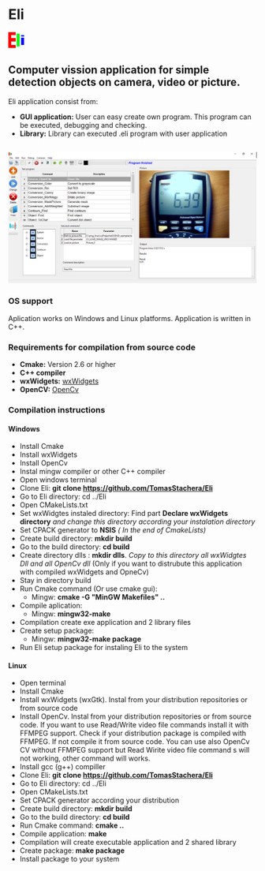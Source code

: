 # Eli
![Eli Logo](/share/Eli/icons/eli_icon.png)
## Computer vission application for simple detection objects on camera, video or picture.
Eli application consist from:
* **GUI application:**
User can easy create own program. This program can be executed, debugging and checking.
* **Library:**
Library can executed .eli program with user application
## 
![Screenshot Logo](/share/Eli/help/pictures/screenshot_1.png)
### OS support
Aplication works on Windows and Linux platforms. Application is written in C++.
### Requirements for compilation from source code
* **Cmake:** Version 2.6 or higher
* **C++ compiler**
* **wxWidgets:** [wxWidgets](http://www.wxwidgets.org)
* **OpenCV:** [OpenCv](http://opencv.org/)
### Compilation instructions
#### Windows
* Install Cmake
* Install wxWidgets
* Install OpenCv
* Instal mingw compiler or other C++ compiler
* Open windows terminal
* Clone Eli: **git clone https://github.com/TomasStachera/Eli**
* Go to Eli directory: cd ../Eli
* Open CMakeLists.txt
* Set wxWidgtes instaled directory:
Find part **Declare wxWidgets directory** *and change this directory according your instalation directory*
* Set CPACK generator to **NSIS** *( In the end of CmakeLists)*
* Create build directory: **mkdir build**
* Go to the build directory: **cd build**
* Create directory dlls : **mkdir dlls**. *Copy to this directory all wxWidgtes Dll and all OpenCv dll* (Only if you want to distrubute this application with compiled wxWidgets and OpneCv)
* Stay in directory build
* Run Cmake command (Or use cmake gui):
  * Mingw: **cmake -G "MinGW Makefiles" ..**
* Compile aplication:
  * Mingw: **mingw32-make**
* Compilation create exe application and 2 library files
* Create setup package:
  * Mingw: **mingw32-make package**
* Run Eli setup package for instaling Eli to the system
#### Linux
* Open terminal
* Install Cmake
* Install wxWidgets (wxGtk). Instal from your distribution repositories or from source code
* Install OpenCv. Instal from your distribution repositories or from source code. If you want to use Read/Write video file commands install it with FFMPEG support. Check if your distribution package is compiled with FFMPEG. If not compile it from source code. You can use also OpenCv CV without FFMPEG support but Read Wirite video file command s will not working, other command will works.
* Install gcc (g++) compiller
* Clone Eli: **git clone https://github.com/TomasStachera/Eli**
* Go to Eli directory: cd ../Eli
* Open CMakeLists.txt
* Set CPACK generator according your distribution
* Create build directory: **mkdir build**
* Go to the build directory: **cd build**
* Run Cmake command: **cmake ..**
* Compile application: **make**
* Compilation will create executable application and 2 shared library
* Create package: **make package**
* Install package to your system



